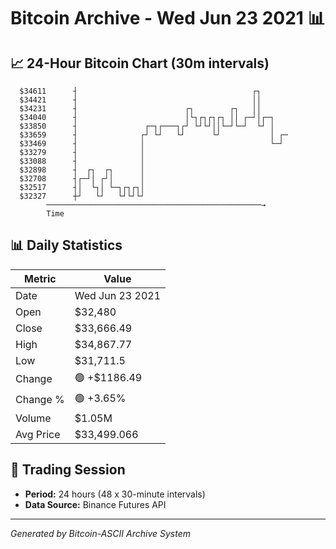 # Bitcoin Archive - Wed Jun 23 2021 📊

## 📈 24-Hour Bitcoin Chart (30m intervals)

```
  $34611      ┤                                       ┌┐       
  $34421      ┤                                       ││       
  $34231      ┤                        ┌┐        ┌┐   ││       
  $34040      ┤                        │└┐┌┐┌┐┌┐ ││ ┌─┘│┌─┐    
  $33850      ┤               ┌─┐┌───┐┌┘ └┘└┘││└─┘└─┘  └┘ │    
  $33659      ┤              ┌┘ └┘   └┘      └┘           │ ┌─ 
  $33469      ┤              │                            └─┘  
  $33279      ┤              │                                 
  $33088      ┤              │                                 
  $32898      ┤  ┌┐  ┌┐      │                                 
  $32708      ┤┌─┘│ ┌┘│      │                                 
  $32517      ┤│  └┐│ └─┐┌┐┌┐│                                 
  $32327      ┼┘   └┘   └┘└┘└┘                                 
        ────────────────────────────────────────────────→
        Time
```

## 📊 Daily Statistics

| Metric | Value |
|--------|-------|
| Date | Wed Jun 23 2021 |
| Open | $32,480 |
| Close | $33,666.49 |
| High | $34,867.77 |
| Low | $31,711.5 |
| Change | 🟢 +$1186.49 |
| Change % | 🟢 +3.65% |
| Volume | $1.05M |
| Avg Price | $33,499.066 |

## 📅 Trading Session

- **Period:** 24 hours (48 x 30-minute intervals)
- **Data Source:** Binance Futures API

---
*Generated by Bitcoin-ASCII Archive System*

